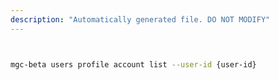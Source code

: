 ```yaml
---
description: "Automatically generated file. DO NOT MODIFY"
---
```


```bash


mgc-beta users profile account list --user-id {user-id}

```